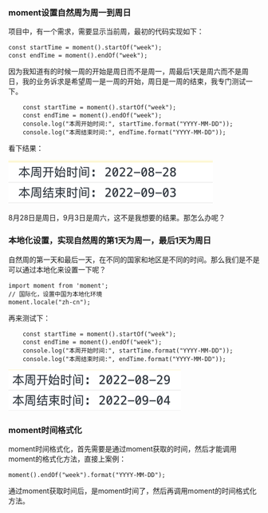 ### moment设置自然周为周一到周日

项目中，有一个需求，需要显示当前周，最初的代码实现如下：

```tsx
const startTime = moment().startOf("week");
const endTime = moment().endOf("week");
```

因为我知道有的时候一周的开始是周日而不是周一，周最后1天是周六而不是周日，我的业务诉求是希望周一是一周的开始，周日是一周的结束，我专门测试一下。

```tsx
    const startTime = moment().startOf("week");
    const endTime = moment().endOf("week");  
    console.log("本周开始时间:", startTime.format("YYYY-MM-DD"));
    console.log("本周结束时间:", endTime.format("YYYY-MM-DD"));
```

看下结果：

![通过moment获取时间的自然周的第1天和最后1天](./images/i7.png)

8月28日是周日，9月3日是周六，这不是我想要的结果。那怎么办呢？


### 本地化设置，实现自然周的第1天为周一，最后1天为周日

自然周的第一天和最后一天，在不同的国家和地区是不同的时间。那么我们是不是可以通过本地化来设置一下呢？

```tsx
import moment from 'moment';
// 国际化，设置中国为本地化环境
moment.locale("zh-cn");
```

再来测试下：

```tsx
    const startTime = moment().startOf("week");
    const endTime = moment().endOf("week");  
    console.log("本周开始时间:", startTime.format("YYYY-MM-DD"));
    console.log("本周结束时间:", endTime.format("YYYY-MM-DD"));
```

![moment设置本地化后实现了自然周第一天为周一，最后1天为周日](./images/i8.png)

### moment时间格式化

moment时间格式化，首先需要是通过moment获取的时间，然后才能调用moment的格式化方法，直接上案例：

```tsx
moment().endOf("week").format("YYYY-MM-DD");
```

通过moment获取时间后，是moment时间了，然后再调用moment的时间格式化方法。